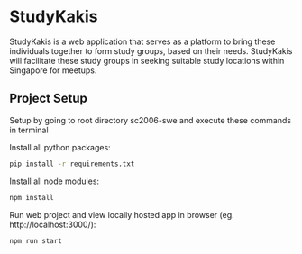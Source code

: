 # StudyKakis

StudyKakis is a web application that serves as a platform to bring these individuals together to form study groups, based on their needs. StudyKakis will facilitate these study groups in seeking suitable study locations within Singapore for meetups.

## Project Setup
Setup by going to root directory sc2006-swe and execute these commands in terminal

Install all python packages:
```sh
pip install -r requirements.txt
```

Install all node modules:
```sh
npm install
```

Run web project and view locally hosted app in browser (eg. http://localhost:3000/):
```sh
npm run start
```